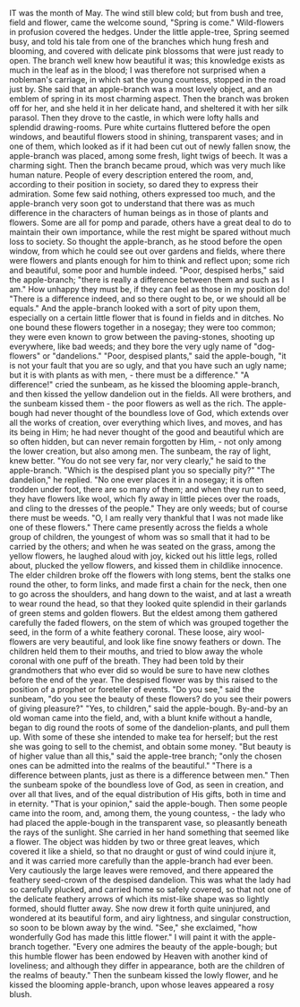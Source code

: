 IT was the month of May.
The wind still blew cold; but from bush and tree, field and flower, came the welcome sound, "Spring is come."
Wild-flowers in profusion covered the hedges.
Under the little apple-tree, Spring seemed busy, and told his tale from one of the branches which hung fresh and blooming, and covered with delicate pink blossoms that were just ready to open.
The branch well knew how beautiful it was; this knowledge exists as much in the leaf as in the blood; I was therefore not surprised when a nobleman's carriage, in which sat the young countess, stopped in the road just by.
She said that an apple-branch was a most lovely object, and an emblem of spring in its most charming aspect.
Then the branch was broken off for her, and she held it in her delicate hand, and sheltered it with her silk parasol.
Then they drove to the castle, in which were lofty halls and splendid drawing-rooms.
Pure white curtains fluttered before the open windows, and beautiful flowers stood in shining, transparent vases; and in one of them, which looked as if it had been cut out of newly fallen snow, the apple-branch was placed, among some fresh, light twigs of beech.
It was a charming sight.
Then the branch became proud, which was very much like human nature.
People of every description entered the room, and, according to their position in society, so dared they to express their admiration.
Some few said nothing, others expressed too much, and the apple-branch very soon got to understand that there was as much difference in the characters of human beings as in those of plants and flowers.
Some are all for pomp and parade, others have a great deal to do to maintain their own importance, while the rest might be spared without much loss to society.
So thought the apple-branch, as he stood before the open window, from which he could see out over gardens and fields, where there were flowers and plants enough for him to think and reflect upon; some rich and beautiful, some poor and humble indeed.
"Poor, despised herbs," said the apple-branch; "there is really a difference between them and such as I am."
How unhappy they must be, if they can feel as those in my position do!
"There is a difference indeed, and so there ought to be, or we should all be equals."
And the apple-branch looked with a sort of pity upon them, especially on a certain little flower that is found in fields and in ditches.
No one bound these flowers together in a nosegay; they were too common; they were even known to grow between the paving-stones, shooting up everywhere, like bad weeds; and they bore the very ugly name of "dog-flowers" or "dandelions."
"Poor, despised plants," said the apple-bough, "it is not your fault that you are so ugly, and that you have such an ugly name; but it is with plants as with men, - there must be a difference."
"A difference!" cried the sunbeam, as he kissed the blooming apple-branch, and then kissed the yellow dandelion out in the fields.
All were brothers, and the sunbeam kissed them - the poor flowers as well as the rich.
The apple-bough had never thought of the boundless love of God, which extends over all the works of creation, over everything which lives, and moves, and has its being in Him; he had never thought of the good and beautiful which are so often hidden, but can never remain forgotten by Him, - not only among the lower creation, but also among men.
The sunbeam, the ray of light, knew better.
"You do not see very far, nor very clearly," he said to the apple-branch.
"Which is the despised plant you so specially pity?"
"The dandelion," he replied.
"No one ever places it in a nosegay; it is often trodden under foot, there are so many of them; and when they run to seed, they have flowers like wool, which fly away in little pieces over the roads, and cling to the dresses of the people."
They are only weeds; but of course there must be weeds.
"O, I am really very thankful that I was not made like one of these flowers."
There came presently across the fields a whole group of children, the youngest of whom was so small that it had to be carried by the others; and when he was seated on the grass, among the yellow flowers, he laughed aloud with joy, kicked out his little legs, rolled about, plucked the yellow flowers, and kissed them in childlike innocence.
The elder children broke off the flowers with long stems, bent the stalks one round the other, to form links, and made first a chain for the neck, then one to go across the shoulders, and hang down to the waist, and at last a wreath to wear round the head, so that they looked quite splendid in their garlands of green stems and golden flowers.
But the eldest among them gathered carefully the faded flowers, on the stem of which was grouped together the seed, in the form of a white feathery coronal.
These loose, airy wool-flowers are very beautiful, and look like fine snowy feathers or down.
The children held them to their mouths, and tried to blow away the whole coronal with one puff of the breath.
They had been told by their grandmothers that who ever did so would be sure to have new clothes before the end of the year.
The despised flower was by this raised to the position of a prophet or foreteller of events.
"Do you see," said the sunbeam, "do you see the beauty of these flowers? do you see their powers of giving pleasure?"
"Yes, to children," said the apple-bough.
By-and-by an old woman came into the field, and, with a blunt knife without a handle, began to dig round the roots of some of the dandelion-plants, and pull them up.
With some of these she intended to make tea for herself; but the rest she was going to sell to the chemist, and obtain some money.
"But beauty is of higher value than all this," said the apple-tree branch; "only the chosen ones can be admitted into the realms of the beautiful."
"There is a difference between plants, just as there is a difference between men."
Then the sunbeam spoke of the boundless love of God, as seen in creation, and over all that lives, and of the equal distribution of His gifts, both in time and in eternity.
"That is your opinion," said the apple-bough.
Then some people came into the room, and, among them, the young countess, - the lady who had placed the apple-bough in the transparent vase, so pleasantly beneath the rays of the sunlight.
She carried in her hand something that seemed like a flower.
The object was hidden by two or three great leaves, which covered it like a shield, so that no draught or gust of wind could injure it, and it was carried more carefully than the apple-branch had ever been.
Very cautiously the large leaves were removed, and there appeared the feathery seed-crown of the despised dandelion.
This was what the lady had so carefully plucked, and carried home so safely covered, so that not one of the delicate feathery arrows of which its mist-like shape was so lightly formed, should flutter away.
She now drew it forth quite uninjured, and wondered at its beautiful form, and airy lightness, and singular construction, so soon to be blown away by the wind.
"See," she exclaimed, "how wonderfully God has made this little flower."
I will paint it with the apple-branch together.
"Every one admires the beauty of the apple-bough; but this humble flower has been endowed by Heaven with another kind of loveliness; and although they differ in appearance, both are the children of the realms of beauty."
Then the sunbeam kissed the lowly flower, and he kissed the blooming apple-branch, upon whose leaves appeared a rosy blush.
